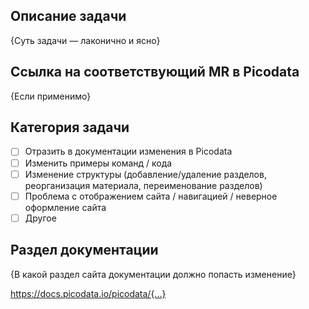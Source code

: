 ## Описание задачи

{Суть задачи — лаконично и ясно}

## Cсылка на соответствующий MR в Picodata

{Если применимо}

## Категория задачи

* [ ] Отразить в документации изменения в Picodata
* [ ] Изменить примеры команд / кода
* [ ] Изменение структуры (добавление/удаление разделов, реорганизация материала, переименование разделов)
* [ ] Проблема с отображением сайта / навигацией / неверное оформление сайта
* [ ] Другое

## Раздел документации

{В какой раздел сайта документации должно попасть изменение}

https://docs.picodata.io/picodata/{...}



